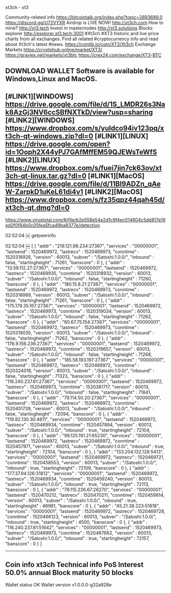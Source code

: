 xt3ch - xt3

Community-related info
https://bitcointalk.org/index.php?topic=2893689.0
https://discord.gg/U72VYXR
Airdrop is LIVE NOW! http://xt3ch.com 
How to mine? http://xt3.tech
Invest in masternodes	http://xt3.solutions 
Blocks explorer	http://explorer.xt3.tech:3001 
#Xt3ch #XT3 historic and live price charts from all exchanges. 
Find all related #cryptocurrency info and read about Xt3ch's latest #news.
https://coinlib.io/coin/XT3/Xt3ch
Exchange Markets 
https://cryptohub.online/market/XT3/
https://graviex.net/markets/xt3btc
https://crex24.com/exchange/XT3-BTC

DOWNLOAD WALLET
Software is available for Windows,Linux and MacOS.
----------------------------------------------------------------------------------------------------
[#LINK1][WINDOWS] https://drive.google.com/file/d/1S_LMDR26s3Nak8AzGj3NV6ccSBfNXTkD/view?usp=sharing 
[#LINK2][WINDOWS] https://www.dropbox.com/s/yuldco94iv123pq/xt3ch-qt-windows.zip?dl=0 
[#LINK1][LINUX] https://drive.google.com/open?id=1Ooph2X44yPJ7GAfMffEM59QJEWsTeWfS
 [#LINK2][LINUX] https://www.dropbox.com/s/fuei7jin7ck63ov/xt3ch-qt-linux.tar.gz?dl=0
[#LINK1][MacOS] https://drive.google.com/file/d/11BI9ADZn_qAeW-ZarpkD1uKeL61di4v1
 [#LINK2][MacOS] https://www.dropbox.com/s/fz35qpz44qah45d/xt3ch-qt.dmg?dl=0
 ----------------------------------------------------------------------------------------------------
https://www.virustotal.com/#/file/b2e558e54e2d1c9f4ec014604c5dd817e19ed2f0f84b0c05fea5fca49ba8377e/detection


02:52:04
￼
getpeerinfo


02:52:04
￼
[
{
"addr" : "219.121.98.234:27367",
"services" : "00000001",
"lastsend" : 1520469972,
"lastrecv" : 1520469973,
"conntime" : 1520318926,
"version" : 60013,
"subver" : "/Satoshi:1.0.0/",
"inbound" : false,
"startingheight" : 71261,
"banscore" : 0
},
{
"addr" : "13.59.112.27:27367",
"services" : "00000001",
"lastsend" : 1520469972,
"lastrecv" : 1520469935,
"conntime" : 1520318932,
"version" : 60013,
"subver" : "/Satoshi:1.0.0/",
"inbound" : false,
"startingheight" : 71260,
"banscore" : 0
},
{
"addr" : "180.15.8.21:27367",
"services" : "00000001",
"lastsend" : 1520469972,
"lastrecv" : 1520469973,
"conntime" : 1520318989,
"version" : 60013,
"subver" : "/Satoshi:1.0.0/",
"inbound" : false,
"startingheight" : 71261,
"banscore" : 0
},
{
"addr" : "175.179.35.167:27367",
"services" : "00000001",
"lastsend" : 1520469972,
"lastrecv" : 1520469973,
"conntime" : 1520319034,
"version" : 60013,
"subver" : "/Satoshi:1.0.0/",
"inbound" : false,
"startingheight" : 71262,
"banscore" : 0
},
{
"addr" : "60.67.75.154:27367",
"services" : "00000001",
"lastsend" : 1520469972,
"lastrecv" : 1520469973,
"conntime" : 1520319035,
"version" : 60013,
"subver" : "/Satoshi:1.0.0/",
"inbound" : false,
"startingheight" : 71262,
"banscore" : 0
},
{
"addr" : "176.9.156.236:27367",
"services" : "00000001",
"lastsend" : 1520469972,
"lastrecv" : 1520469972,
"conntime" : 1520319657,
"version" : 60013,
"subver" : "/Satoshi:1.0.0/",
"inbound" : false,
"startingheight" : 71268,
"banscore" : 0
},
{
"addr" : "185.58.193.197:27367",
"services" : "00000001",
"lastsend" : 1520469972,
"lastrecv" : 1520469972,
"conntime" : 1520324018,
"version" : 60013,
"subver" : "/Satoshi:1.0.0/",
"inbound" : false,
"startingheight" : 71323,
"banscore" : 0
},
{
"addr" : "116.240.237.61:27367",
"services" : "00000001",
"lastsend" : 1520469972,
"lastrecv" : 1520469973,
"conntime" : 1520381717,
"version" : 60013,
"subver" : "/Satoshi:1.0.0/",
"inbound" : false,
"startingheight" : 71841,
"banscore" : 0
},
{
"addr" : "79.114.50.20:27367",
"services" : "00000001",
"lastsend" : 1520469972,
"lastrecv" : 1520469972,
"conntime" : 1520451739,
"version" : 60013,
"subver" : "/Satoshi:1.0.0/",
"inbound" : false,
"startingheight" : 72094,
"banscore" : 0
},
{
"addr" : "119.92.130.30:4811",
"services" : "00000001",
"lastsend" : 1520469972,
"lastrecv" : 1520469934,
"conntime" : 1520457894,
"version" : 60013,
"subver" : "/Satoshi:1.0.0/",
"inbound" : true,
"startingheight" : 72104,
"banscore" : 0
},
{
"addr" : "99.125.191.21:65230",
"services" : "00000001",
"lastsend" : 1520469972,
"lastrecv" : 1520469972,
"conntime" : 1520457971,
"version" : 60013,
"subver" : "/Satoshi:1.0.0/",
"inbound" : true,
"startingheight" : 72104,
"banscore" : 0
},
{
"addr" : "133.204.132.128:5413",
"services" : "00000001",
"lastsend" : 1520469972,
"lastrecv" : 1520469721,
"conntime" : 1520458553,
"version" : 60013,
"subver" : "/Satoshi:1.0.0/",
"inbound" : true,
"startingheight" : 72109,
"banscore" : 0
},
{
"addr" : "177.37.94.126:31812",
"services" : "00000001",
"lastsend" : 1520469972,
"lastrecv" : 1520469934,
"conntime" : 1520459240,
"version" : 60013,
"subver" : "/Satoshi:1.0.0/",
"inbound" : true,
"startingheight" : 72113,
"banscore" : 0
},
{
"addr" : "79.115.226.67:26270",
"services" : "00000001",
"lastsend" : 1520470212,
"lastrecv" : 1520470211,
"conntime" : 1520459814,
"version" : 60013,
"subver" : "/Satoshi:1.0.0/",
"inbound" : true,
"startingheight" : 46981,
"banscore" : 0
},
{
"addr" : "45.21.38.223:51618",
"services" : "00000001",
"lastsend" : 1520469972,
"lastrecv" : 1520469728,
"conntime" : 1520466123,
"version" : 60013,
"subver" : "/Satoshi:1.0.0/",
"inbound" : true,
"startingheight" : 4500,
"banscore" : 0
},
{
"addr" : "116.240.237.61:51642",
"services" : "00000001",
"lastsend" : 1520469973,
"lastrecv" : 1520469973,
"conntime" : 1520467662,
"version" : 60013,
"subver" : "/Satoshi:1.0.0/",
"inbound" : true,
"startingheight" : 72157,
"banscore" : 0
}
]

------------------------------------------------------------------------------------------------------
Coin info xt3ch
Technical info
PoS Interest   50.0% annual
Block maturity   50 blocks
------------------------------------------------------------------------------------------------------
Wallet status   OK
Wallet version   v1.0.0.0-g32a928e

